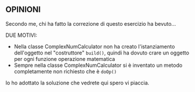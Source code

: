 ## OPINIONI

Secondo me, chi ha fatto la correzione di questo esercizio ha bevuto...

DUE MOTIVI:

- Nella classe ComplexNumCalculator non ha creato l'istanziamento dell'oggetto nel "costruttore" `build()`, quindi ha dovuto crare un oggetto per ogni funzione operazione matematica
- Sempre nella classe ComplexNumCalculator si è inventato un metodo completamente non richiesto che è `doOp()`

Io ho adottato la soluzione che vedrete qui spero vi piaccia.
